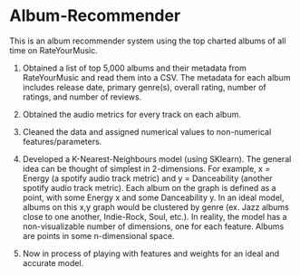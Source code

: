 # Album-Recommender

This is an album recommender system using the top charted albums of all time on RateYourMusic.

1. Obtained a list of top 5,000 albums and their metadata from RateYourMusic and read them into a CSV. The metadata for each album includes release date, primary genre(s), overall rating, number of ratings, and number of reviews.

2. Obtained the audio metrics for every track on each album.

3. Cleaned the data and assigned numerical values to non-numerical features/parameters.

3. Developed a K-Nearest-Neighbours model (using SKlearn). The general idea can be thought of simplest in 2-dimensions. For example, x = Energy (a spotify audio track metric) and y = Danceability (another spotify audio track metric). Each album on the graph is defined as a point, with some Energy x and some Danceability y. In an ideal model, albums on this x,y graph would be clustered by genre (ex. Jazz albums close to one another, Indie-Rock, Soul, etc.). In reality, the model has a non-visualizable number of dimensions, one for each feature. Albums are points in some n-dimensional space.

4. Now in process of playing with features and weights for an ideal and accurate model. 
